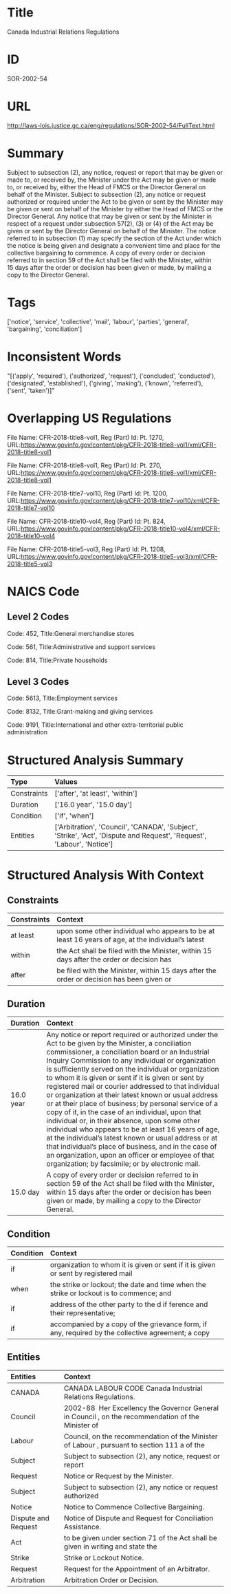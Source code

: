 # Title
Canada Industrial Relations Regulations


# ID
SOR-2002-54

# URL
http://laws-lois.justice.gc.ca/eng/regulations/SOR-2002-54/FullText.html


# Summary
Subject to subsection (2), any notice, request or report that may be given or made to, or received by, the Minister under the Act may be given or made to, or received by, either the Head of FMCS or the Director General on behalf of the Minister.
Subject to subsection (2), any notice or request authorized or required under the Act to be given or sent by the Minister may be given or sent on behalf of the Minister by either the Head of FMCS or the Director General.
Any notice that may be given or sent by the Minister in respect of a request under subsection 57(2), (3) or (4) of the Act may be given or sent by the Director General on behalf of the Minister.
The notice referred to in subsection (1) may specify the section of the Act under which the notice is being given and designate a convenient time and place for the collective bargaining to commence.
A copy of every order or decision referred to in section 59 of the Act shall be filed with the Minister, within 15 days after the order or decision has been given or made, by mailing a copy to the Director General.


# Tags
['notice', 'service', 'collective', 'mail', 'labour', 'parties', 'general', 'bargaining', 'conciliation']


# Inconsistent Words
"[('apply', 'required'), ('authorized', 'request'), ('concluded', 'conducted'), ('designated', 'established'), ('giving', 'making'), ('known', 'referred'), ('sent', 'taken')]"


# Overlapping US Regulations
File Name: CFR-2018-title8-vol1, Reg (Part) Id: Pt. 1270, URL:https://www.govinfo.gov/content/pkg/CFR-2018-title8-vol1/xml/CFR-2018-title8-vol1

File Name: CFR-2018-title8-vol1, Reg (Part) Id: Pt. 270, URL:https://www.govinfo.gov/content/pkg/CFR-2018-title8-vol1/xml/CFR-2018-title8-vol1

File Name: CFR-2018-title7-vol10, Reg (Part) Id: Pt. 1200, URL:https://www.govinfo.gov/content/pkg/CFR-2018-title7-vol10/xml/CFR-2018-title7-vol10

File Name: CFR-2018-title10-vol4, Reg (Part) Id: Pt. 824, URL:https://www.govinfo.gov/content/pkg/CFR-2018-title10-vol4/xml/CFR-2018-title10-vol4

File Name: CFR-2018-title5-vol3, Reg (Part) Id: Pt. 1208, URL:https://www.govinfo.gov/content/pkg/CFR-2018-title5-vol3/xml/CFR-2018-title5-vol3




# NAICS Code
## Level 2 Codes
Code: 452, Title:General merchandise stores

Code: 561, Title:Administrative and support services

Code: 814, Title:Private households




## Level 3 Codes
Code: 5613, Title:Employment services

Code: 8132, Title:Grant-making and giving services

Code: 9191, Title:International and other extra-territorial public administration







# Structured Analysis Summary
| Type        | Values                                                                                                                 |
|:------------|:-----------------------------------------------------------------------------------------------------------------------|
| Constraints | ['after', 'at least', 'within']                                                                                        |
| Duration    | ['16.0 year', '15.0 day']                                                                                              |
| Condition   | ['if', 'when']                                                                                                         |
| Entities    | ['Arbitration', 'Council', 'CANADA', 'Subject', 'Strike', 'Act', 'Dispute and Request', 'Request', 'Labour', 'Notice'] |


# Structured Analysis With Context
 


## Constraints
| Constraints   | Context                                                                                           |
|:--------------|:--------------------------------------------------------------------------------------------------|
| at least      | upon some other individual who appears to be at least 16 years of age, at the individual’s latest |
| within        | the Act shall be filed with the Minister, within 15 days after the order or decision has          |
| after         | be filed with the Minister, within 15 days after the order or decision has been given or          |


## Duration
| Duration   | Context                                                                                                                                                                                                                                                                                                                                                                                                                                                                                                                                                                                                                                                                                                                                                                                                                                                                                  |
|:-----------|:-----------------------------------------------------------------------------------------------------------------------------------------------------------------------------------------------------------------------------------------------------------------------------------------------------------------------------------------------------------------------------------------------------------------------------------------------------------------------------------------------------------------------------------------------------------------------------------------------------------------------------------------------------------------------------------------------------------------------------------------------------------------------------------------------------------------------------------------------------------------------------------------|
| 16.0 year  | Any notice or report required or authorized under the Act to be given by the Minister, a conciliation commissioner, a conciliation board or an Industrial Inquiry Commission to any individual or organization is sufficiently served on the individual or organization to whom it is given or sent if it is given or sent by registered mail or courier addressed to that individual or organization at their latest known or usual address or at their place of business; by personal service of a copy of it, in the case of an individual, upon that individual or, in their absence, upon some other individual who appears to be at least 16 years of age, at the individual’s latest known or usual address or at that individual’s place of business, and in the case of an organization, upon an officer or employee of that organization; by facsimile; or by electronic mail. |
| 15.0 day   | A copy of every order or decision referred to in section 59 of the Act shall be filed with the Minister, within 15 days after the order or decision has been given or made, by mailing a copy to the Director General.                                                                                                                                                                                                                                                                                                                                                                                                                                                                                                                                                                                                                                                                   |


## Condition
| Condition   | Context                                                                                           |
|:------------|:--------------------------------------------------------------------------------------------------|
| if          | organization to whom it is given or sent if it is given or sent by registered mail                |
| when        | the strike or lockout; the date and time when the strike or lockout is to commence; and           |
| if          | address of the other party to the d if ference and their representative;                          |
| if          | accompanied by a copy of the grievance form, if any, required by the collective agreement; a copy |


## Entities
| Entities            | Context                                                                                             |
|:--------------------|:----------------------------------------------------------------------------------------------------|
| CANADA              | CANADA  LABOUR CODE Canada Industrial Relations Regulations.                                        |
| Council             | 2002-88  Her Excellency the Governor General in  Council , on the recommendation of the Minister of |
| Labour              | Council, on the recommendation of the Minister of Labour , pursuant to section 111 a of the         |
| Subject             | Subject to subsection (2), any notice, request or report                                            |
| Request             | Notice or  Request  by the Minister.                                                                |
| Subject             | Subject to subsection (2), any notice or request authorized                                         |
| Notice              | Notice  to Commence Collective Bargaining.                                                          |
| Dispute and Request | Notice of  Dispute and Request  for Conciliation Assistance.                                        |
| Act                 | to be given under section 71 of the Act shall be given in writing and state the                     |
| Strike              | Strike  or Lockout Notice.                                                                          |
| Request             | Request  for the Appointment of an Arbitrator.                                                      |
| Arbitration         | Arbitration  Order or Decision.                                                                     |


